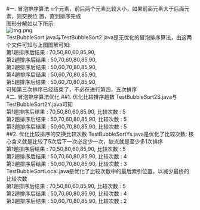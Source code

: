 #一. 冒泡排序算法
n个元素，前后两个元素比较大小，如果前面元素大于后面元素，则交换位
置，直到排序完成  
图形分解如以下所示:      
![img.png](BubbleSort.png)  
TestBubbleSort.java与TestBubbleSort2.java是无优化的冒泡排序算法，由这两个文件可知与上图图解可知:   
第1趟排序后结果 : 70,50,80,60,85,90,  
第2趟排序后结果 : 50,70,60,80,85,90,  
第3趟排序后结果 : 50,60,70,80,85,90,  
第4趟排序后结果 : 50,60,70,80,85,90,  
第5趟排序后结果 : 50,60,70,80,85,90,  
可知第三次排序已经结束了，不必在进行第四，五次排序  
#二. 冒泡排序算法优化
##1. 优化比较排序趟数
TestBubbleSort2S.java与TestBubbleSort2Y.java可知  
第1趟排序后结果 : 70,50,80,60,85,90, 比较次数 : 5  
第2趟排序后结果 : 50,70,60,80,85,90, 比较次数 : 5  
第3趟排序后结果 : 50,60,70,80,85,90, 比较次数 : 5  
##2. 优化比较排序的交换比较次数
TestBubbleSortYs.java是优化了比较次数: 核心含义就是比较了5次后下一次必定少一次，缺点就是至少多1次排序   
第1趟排序后结果 : 70,50,80,60,85,90, 比较次数 : 5  
第2趟排序后结果 : 50,70,60,80,85,90, 比较次数 : 4  
第3趟排序后结果 : 50,60,70,80,85,90, 比较次数 : 3  
TestBubbleSortLocal.java是优化了比较次数中的最后索引位置，以减少最终的比较次数  
第1趟排序后结果 : 70,50,80,60,85,90, 比较次数 : 5  
第2趟排序后结果 : 50,70,60,80,85,90, 比较次数 : 4  
第3趟排序后结果 : 50,60,70,80,85,90, 比较次数 : 2
